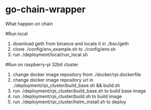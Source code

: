 # go-chain-wrapper
What happen on chain 

#Run local
1. download geth from binance and locate it in ./bsc/geth
2. clone ./config/env_example.sh to ./config/env.sh
3. run ./deployment/local/run_local.sh

#Run on raspberry-pi 32bit cluster
1. change docker image repository from ./docker/rpi.dockerfile
2. change docker image repository url in ./deployment/rpi_cluster/build_base.sh && build.sh
3. run ./deployment/rpi_cluster/build_base.sh to build base image
4. run ./deployment/rpi_cluster/build.sh to build image
5. run ./deployment/rpi_cluster/helm_install.sh to deploy